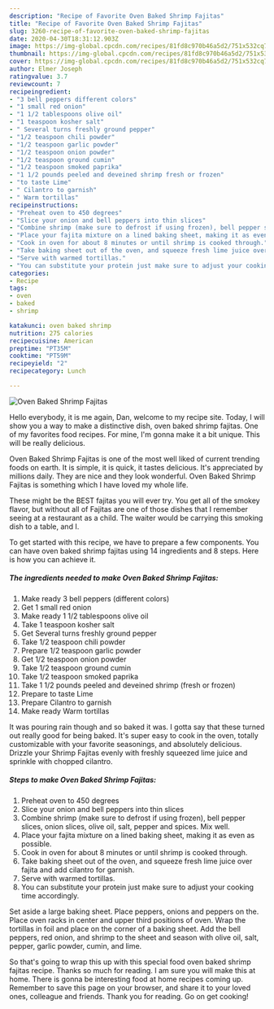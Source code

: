 ```yaml
---
description: "Recipe of Favorite Oven Baked Shrimp Fajitas"
title: "Recipe of Favorite Oven Baked Shrimp Fajitas"
slug: 3260-recipe-of-favorite-oven-baked-shrimp-fajitas
date: 2020-04-30T18:31:12.903Z
image: https://img-global.cpcdn.com/recipes/81fd8c970b46a5d2/751x532cq70/oven-baked-shrimp-fajitas-recipe-main-photo.jpg
thumbnail: https://img-global.cpcdn.com/recipes/81fd8c970b46a5d2/751x532cq70/oven-baked-shrimp-fajitas-recipe-main-photo.jpg
cover: https://img-global.cpcdn.com/recipes/81fd8c970b46a5d2/751x532cq70/oven-baked-shrimp-fajitas-recipe-main-photo.jpg
author: Elmer Joseph
ratingvalue: 3.7
reviewcount: 7
recipeingredient:
- "3 bell peppers different colors"
- "1 small red onion"
- "1 1/2 tablespoons olive oil"
- "1 teaspoon kosher salt"
- " Several turns freshly ground pepper"
- "1/2 teaspoon chili powder"
- "1/2 teaspoon garlic powder"
- "1/2 teaspoon onion powder"
- "1/2 teaspoon ground cumin"
- "1/2 teaspoon smoked paprika"
- "1 1/2 pounds peeled and deveined shrimp fresh or frozen"
- "to taste Lime"
- " Cilantro to garnish"
- " Warm tortillas"
recipeinstructions:
- "Preheat oven to 450 degrees"
- "Slice your onion and bell peppers into thin slices"
- "Combine shrimp (make sure to defrost if using frozen), bell pepper slices, onion slices, olive oil, salt, pepper and spices. Mix well."
- "Place your fajita mixture on a lined baking sheet, making it as even as possible."
- "Cook in oven for about 8 minutes or until shrimp is cooked through."
- "Take baking sheet out of the oven, and squeeze fresh lime juice over fajita and add cilantro for garnish."
- "Serve with warmed tortillas."
- "You can substitute your protein just make sure to adjust your cooking time accordingly."
categories:
- Recipe
tags:
- oven
- baked
- shrimp

katakunci: oven baked shrimp 
nutrition: 275 calories
recipecuisine: American
preptime: "PT35M"
cooktime: "PT59M"
recipeyield: "2"
recipecategory: Lunch

---
```



![Oven Baked Shrimp Fajitas](https://img-global.cpcdn.com/recipes/81fd8c970b46a5d2/751x532cq70/oven-baked-shrimp-fajitas-recipe-main-photo.jpg)

Hello everybody, it is me again, Dan, welcome to my recipe site. Today, I will show you a way to make a distinctive dish, oven baked shrimp fajitas. One of my favorites food recipes. For mine, I'm gonna make it a bit unique. This will be really delicious.

Oven Baked Shrimp Fajitas is one of the most well liked of current trending foods on earth. It is simple, it is quick, it tastes delicious. It's appreciated by millions daily. They are nice and they look wonderful. Oven Baked Shrimp Fajitas is something which I have loved my whole life.

These might be the BEST fajitas you will ever try. You get all of the smokey flavor, but without all of Fajitas are one of those dishes that I remember seeing at a restaurant as a child. The waiter would be carrying this smoking dish to a table, and I.


To get started with this recipe, we have to prepare a few components. You can have oven baked shrimp fajitas using 14 ingredients and 8 steps. Here is how you can achieve it.

<!--inarticleads1-->

##### The ingredients needed to make Oven Baked Shrimp Fajitas:

1. Make ready 3 bell peppers (different colors)
1. Get 1 small red onion
1. Make ready 1 1/2 tablespoons olive oil
1. Take 1 teaspoon kosher salt
1. Get  Several turns freshly ground pepper
1. Take 1/2 teaspoon chili powder
1. Prepare 1/2 teaspoon garlic powder
1. Get 1/2 teaspoon onion powder
1. Take 1/2 teaspoon ground cumin
1. Take 1/2 teaspoon smoked paprika
1. Take 1 1/2 pounds peeled and deveined shrimp (fresh or frozen)
1. Prepare to taste Lime
1. Prepare  Cilantro to garnish
1. Make ready  Warm tortillas


It was pouring rain though and so baked it was. I gotta say that these turned out really good for being baked. It&#39;s super easy to cook in the oven, totally customizable with your favorite seasonings, and absolutely delicious. Drizzle your Shrimp Fajitas evenly with freshly squeezed lime juice and sprinkle with chopped cilantro. 

<!--inarticleads2-->

##### Steps to make Oven Baked Shrimp Fajitas:

1. Preheat oven to 450 degrees
1. Slice your onion and bell peppers into thin slices
1. Combine shrimp (make sure to defrost if using frozen), bell pepper slices, onion slices, olive oil, salt, pepper and spices. Mix well.
1. Place your fajita mixture on a lined baking sheet, making it as even as possible.
1. Cook in oven for about 8 minutes or until shrimp is cooked through.
1. Take baking sheet out of the oven, and squeeze fresh lime juice over fajita and add cilantro for garnish.
1. Serve with warmed tortillas.
1. You can substitute your protein just make sure to adjust your cooking time accordingly.


Set aside a large baking sheet. Place peppers, onions and peppers on the. Place oven racks in center and upper third positions of oven. Wrap the tortillas in foil and place on the corner of a baking sheet. Add the bell peppers, red onion, and shrimp to the sheet and season with olive oil, salt, pepper, garlic powder, cumin, and lime. 

So that's going to wrap this up with this special food oven baked shrimp fajitas recipe. Thanks so much for reading. I am sure you will make this at home. There is gonna be interesting food at home recipes coming up. Remember to save this page on your browser, and share it to your loved ones, colleague and friends. Thank you for reading. Go on get cooking!
